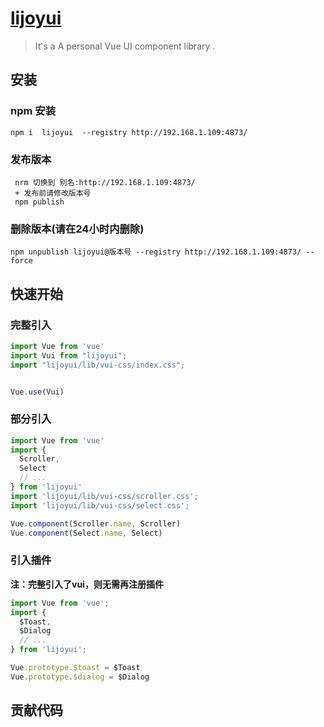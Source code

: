 # [lijoyui](http://192.168.1.109:4873/)



> It's a A personal Vue UI component library .

## 安装

### npm 安装

```shell
npm i  lijoyui  --registry http://192.168.1.109:4873/
```
### 发布版本

```shell
 nrm 切换到 别名:http://192.168.1.109:4873/
 + 发布前请修改版本号
 npm publish
```
### 删除版本(请在24小时内删除)

```shell
npm unpublish lijoyui@版本号 --registry http://192.168.1.109:4873/ --force
```

## 快速开始

### 完整引入

```javascript
import Vue from 'vue'
import Vui from "lijoyui";
import "lijoyui/lib/vui-css/index.css";


Vue.use(Vui)
```

### 部分引入

```javascript
import Vue from 'vue'
import {
  Scroller,
  Select
  // ...
} from 'lijoyui'
import 'lijoyui/lib/vui-css/scroller.css';
import 'lijoyui/lib/vui-css/select.css';

Vue.component(Scroller.name, Scroller)
Vue.component(Select.name, Select)
```

### 引入插件

**注：完整引入了vui，则无需再注册插件**

```javascript
import Vue from 'vue';
import { 
  $Toast, 
  $Dialog 
  // ...
} from 'lijoyui';

Vue.prototype.$toast = $Toast
Vue.prototype.$dialog = $Dialog
```
 
## 贡献代码


